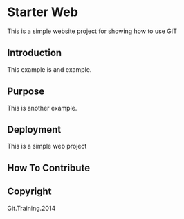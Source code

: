 # Starter Web

This is a simple website project for showing how to use GIT

## Introduction

This example is and example.

## Purpose

This is another example.

## Deployment

This is a simple web project

## How To Contribute

## Copyright

Git.Training.2014
